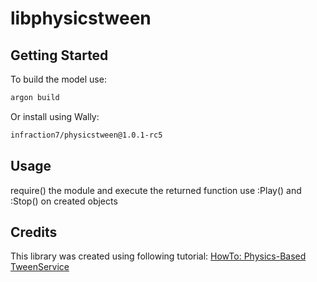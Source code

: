 # libphysicstween

## Getting Started
To build the model use:
```bash
argon build
```
Or install using Wally:
```bash
infraction7/physicstween@1.0.1-rc5
```

## Usage
require() the module and execute the returned function
use :Play() and :Stop() on created objects

## Credits
This library was created using following tutorial: [HowTo: Physics-Based TweenService](https://devforum.roblox.com/t/howto-physics-based-tweenservice/2873727)
